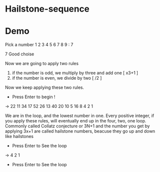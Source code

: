 # Hailstone-sequence

# Demo
 Pick a number 1 2 3 4 5 6 7 8 9  : 7


7  Good choise


 Now we are going to apply two rules
 1. if the number is odd, we multiply by three and add one [ x3+1 ]
 2. if the number is even, we divide by two [ /2 ]


 Now we keep applying these two rules.

*   Press Enter to begin !


-> 22
   11
   34
   17
   52
   26
   13
   40
   20
   10
   5
   16
   8
   4
   2
   1


 We are in the loop, and the lowest number in one. Every positive integer, if you apply these rules,
 will eventually end up in the four, two, one loop. Commonly called Collatz conjecture or 3N+1
 and the number you get by applying 3x+1 are called hailstone numbers, beacuse they go up and down like hailstones

* Press Enter to See the loop

->  4
    2
    1
    
* Press Enter to See the loop   
